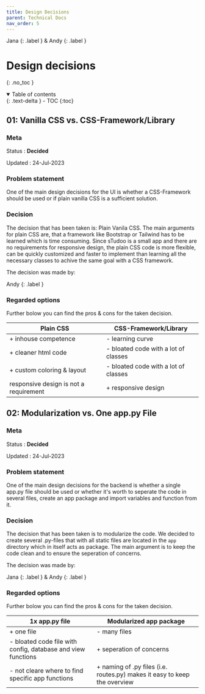 ```yaml
---
title: Design Decisions
parent: Technical Docs
nav_order: 5
---
```


Jana {: .label } & Andy {: .label }

# Design decisions
{: .no_toc }

<details open markdown="block">
  <summary>
    Table of contents
  </summary>
  {: .text-delta }
- TOC
{:toc}
</details>

## 01: Vanilla CSS vs. CSS-Framework/Library

### Meta

Status
: **Decided**

Updated
: 24-Jul-2023

### Problem statement

One of the main design decisions for the UI is whether a CSS-Framework should be used or if plain vanilla CSS is a sufficient solution.

### Decision

The decision that has been taken is: Plain Vanila CSS. The main arguments for plain CSS are, that a framework like Bootstrap or Tailwind has to be learned which is time consuming. Since sTudoo is a small app and there are no requirements for responsive design, the plain CSS code is more flexible, can be quickly customized and faster to implement than learning all the necessary classes to achive the same goal with a CSS framework.

The decision was made by:

Andy
{: .label }

### Regarded options

Further bolow you can find the pros & cons for the taken decision.

|Plain CSS|CSS-Framework/Library|
|---------|---------------------|
|+ inhouse competence|- learning curve |
|+ cleaner html code|- bloated code with a lot of classes|
|+ custom coloring & layout |- bloated code with a lot of classes|
| responsive design is not a requirement |+ responsive design|

## 02: Modularization vs. One app.py File

### Meta

Status
: **Decided**

Updated
: 24-Jul-2023

### Problem statement

One of the main design decisions for the backend is whether a single app.py file should be used or whether it's worth to seperate the code in several files, create an app package and import variables and function from it.

### Decision

The decision that has been taken is to modularize the code. We decided to create several .py-files that with all static files are located in the `app` directory which in itself acts as package. The main argument is to keep the code clean and to ensure the seperation of concerns.

The decision was made by:

Jana {: .label } & Andy {: .label }

### Regarded options

Further bolow you can find the pros & cons for the taken decision.

|1x app.py file |Modularized app package|
|---------|---------------------|
|+ one file |- many files |
|- bloated code file with config, database and view functions  |+ seperation of concerns|
|- not cleare where to find specific app functions |+ naming of .py files (i.e. routes.py) makes it easy to keep the overview|
